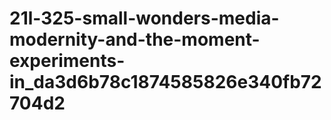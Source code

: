 # 21l-325-small-wonders-media-modernity-and-the-moment-experiments-in_da3d6b78c1874585826e340fb72704d2